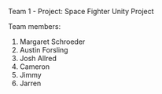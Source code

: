 Team 1 - Project: Space Fighter
Unity Project

Team members:
1. Margaret Schroeder
2. Austin Forsling
3. Josh Allred
3. Cameron 
4. Jimmy
5. Jarren
